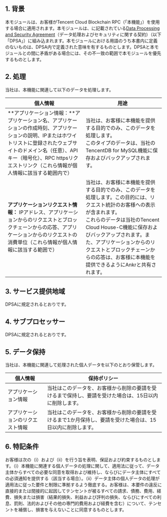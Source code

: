 ## 1.	背景
本モジュールは、お客様がTencent Cloud Blockchain RPC（「本機能」）を使用する場合に適用されます。本モジュールは、に記載されている[Data Processing and Security Agreement](https://intl.cloud.tencent.com/document/product/301/17347)（データ処理およびセキュリティに関する契約）（以下「DPSA」）に組み込まれます。本モジュールにおける用語のうち本書内に定義のないものは、DPSA内で定義された意味を有するものとします。DPSAと本モジュールとの間に矛盾がある場合には、その不一致の範囲で本モジュールを優先するものとします。

## 2.	処理
当社は、本機能に関連して以下のデータを処理します。

| 個人情報 | 用途 | 
|---------|---------|
| **アプリケーション情報：**アプリケーション名、アプリケーションの作成時刻、アプリケーションの説明、IPまたはホワイトリストに登録されたウェブサイトのドメイン名（任意）、APIキー（暗号化）、RPC httpsリクエストリンク（これら情報が個人情報に該当する範囲内で） | 当社は、お客様に本機能を提供する目的でのみ、このデータを処理します。<br>このタイプのデータは、当社のTencentDB for MySQL機能に保存およびバックアップされます。 | 
| **アプリケーションリクエスト情報：** IPアドレス、アプリケーションからのリクエストとブロックチェーンからの応答、アプリケーションからのリクエストの消費単位（これら情報が個人情報に該当する範囲で） | 当社は、お客様に本機能を提供する目的でのみ、このデータを処理します。この目的には、リクエスト統計のお客様への表示が含まれます。<br>これらのデータは当社のTencent Cloud House-C機能に保存およびバックアップされます。また、アプリケーションからのリクエストとブロックチェーンからの応答は、お客様に本機能を提供できるようにAnkrと共有されます。 | 


## 3.	サービス提供地域
DPSAに規定されるとおりです。

## 4.	サブプロセッサー
DPSAに規定されるとおりです。

## 5.	データ保持
当社は、本機能に関連して処理された個人データを以下のとおり保管します。

| 個人情報 | 保持ポリシー | 
|---------|---------|
| アプリケーション情報 | 当社はこのデータを、お客様から削除の要請を受けるまで保持し、要請を受けた場合は、15日以内に削除します。  | 
| アプリケーションのリクエスト情報 | 当社はこのデータを、お客様から削除の要請を受けるまで1か月保持し、要請を受けた場合は、15日以内に削除します。 | 


## 6.	特記条件
お客様は次の（i）および（ii）を行う旨を表明、保証および約束するものとします。（i）本機能に関連する個人データの処理に関して、適用法に従って、データ主体からすべての必要な同意を取得および維持し、ならびにデータ主体にすべての必須通知を提供する（該当する場合）。（ii）データ主体の個人データの処理が適用法に従った要件と制限に準拠するよう徹底する。お客様は、本要件の違反に直接的または間接的に起因してテンセントが被るすべての請求、債務、費用、経費、損失または損害（結果的損失、利益および評判の損失、ならびにすべての利息、罰則、法的およびその他の専門的費用および経費を含む）について、テンセントを補償し、損害を与えないことに同意するものとします。

